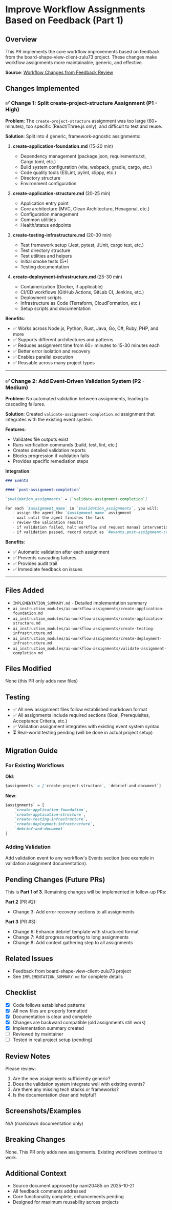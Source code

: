 # Improve Workflow Assignments Based on Feedback (Part 1)

## Overview

This PR implements the core workflow improvements based on feedback from the board-shape-view-client-zulu73 project. These changes make workflow assignments more maintainable, generic, and effective.

**Source**: [Workflow Changes from Feedback Review](https://docs.google.com/document/d/1WeONi8-kJU_jPkI9FT-NoMdrs6l9A76f41LRrdmqAYk/edit?usp=sharing)

## Changes Implemented

### ✅ Change 1: Split create-project-structure Assignment (P1 - High)

**Problem**: The `create-project-structure` assignment was too large (60+ minutes), too specific (React/Three.js only), and difficult to test and reuse.

**Solution**: Split into 4 generic, framework-agnostic assignments:

1. **create-application-foundation.md** (15-20 min)
   - Dependency management (package.json, requirements.txt, Cargo.toml, etc.)
   - Build system configuration (vite, webpack, gradle, cargo, etc.)
   - Code quality tools (ESLint, pylint, clippy, etc.)
   - Directory structure
   - Environment configuration

2. **create-application-structure.md** (20-25 min)
   - Application entry point
   - Core architecture (MVC, Clean Architecture, Hexagonal, etc.)
   - Configuration management
   - Common utilities
   - Health/status endpoints

3. **create-testing-infrastructure.md** (20-30 min)
   - Test framework setup (Jest, pytest, JUnit, cargo test, etc.)
   - Test directory structure
   - Test utilities and helpers
   - Initial smoke tests (5+)
   - Testing documentation

4. **create-deployment-infrastructure.md** (25-30 min)
   - Containerization (Docker, if applicable)
   - CI/CD workflows (GitHub Actions, GitLab CI, Jenkins, etc.)
   - Deployment scripts
   - Infrastructure as Code (Terraform, CloudFormation, etc.)
   - Setup scripts and documentation

**Benefits**:
- ✅ Works across Node.js, Python, Rust, Java, Go, C#, Ruby, PHP, and more
- ✅ Supports different architectures and patterns
- ✅ Reduces assignment time from 60+ minutes to 15-30 minutes each
- ✅ Better error isolation and recovery
- ✅ Enables parallel execution
- ✅ Reusable across many project types

---

### ✅ Change 2: Add Event-Driven Validation System (P2 - Medium)

**Problem**: No automated validation between assignments, leading to cascading failures.

**Solution**: Created `validate-assignment-completion.md` assignment that integrates with the existing event system.

**Features**:
- Validates file outputs exist
- Runs verification commands (build, test, lint, etc.)
- Creates detailed validation reports
- Blocks progression if validation fails
- Provides specific remediation steps

**Integration**:
```markdown
### Events

#### `post-assignment-completion`

`$validation_assignments` = [`validate-assignment-completion`]

For each `$assignment_name` in `$validation_assignments`, you will:
   - assign the agent the `$assignment_name` assignment
   - wait until the agent finishes the task
   - review the validation results
   - if validation failed, halt workflow and request manual intervention
   - if validation passed, record output as `#events.post-assignment-completion.$assignment_name`
```

**Benefits**:
- ✅ Automatic validation after each assignment
- ✅ Prevents cascading failures
- ✅ Provides audit trail
- ✅ Immediate feedback on issues

---

## Files Added

- `IMPLEMENTATION_SUMMARY.md` - Detailed implementation summary
- `ai_instruction_modules/ai-workflow-assignments/create-application-foundation.md`
- `ai_instruction_modules/ai-workflow-assignments/create-application-structure.md`
- `ai_instruction_modules/ai-workflow-assignments/create-testing-infrastructure.md`
- `ai_instruction_modules/ai-workflow-assignments/create-deployment-infrastructure.md`
- `ai_instruction_modules/ai-workflow-assignments/validate-assignment-completion.md`

## Files Modified

None (this PR only adds new files)

## Testing

- ✅ All new assignment files follow established markdown format
- ✅ All assignments include required sections (Goal, Prerequisites, Acceptance Criteria, etc.)
- ✅ Validation assignment integrates with existing event system syntax
- ⏳ Real-world testing pending (will be done in actual project setup)

## Migration Guide

### For Existing Workflows

**Old**:
```markdown
$assignments` = [`create-project-structure`, `debrief-and-document`]
```

**New**:
```markdown
$assignments` = [
    `create-application-foundation`,
    `create-application-structure`,
    `create-testing-infrastructure`,
    `create-deployment-infrastructure`,
    `debrief-and-document`
]
```

### Adding Validation

Add validation event to any workflow's Events section (see example in validation assignment documentation).

## Pending Changes (Future PRs)

This is **Part 1 of 3**. Remaining changes will be implemented in follow-up PRs:

**Part 2** (PR #2):
- Change 3: Add error recovery sections to all assignments

**Part 3** (PR #3):
- Change 6: Enhance debrief template with structured format
- Change 7: Add progress reporting to long assignments
- Change 8: Add context gathering step to all assignments

## Related Issues

- Feedback from board-shape-view-client-zulu73 project
- See `IMPLEMENTATION_SUMMARY.md` for complete details

## Checklist

- [x] Code follows established patterns
- [x] All new files are properly formatted
- [x] Documentation is clear and complete
- [x] Changes are backward compatible (old assignments still work)
- [x] Implementation summary created
- [ ] Reviewed by maintainer
- [ ] Tested in real project setup (pending)

## Review Notes

Please review:
1. Are the new assignments sufficiently generic?
2. Does the validation system integrate well with existing events?
3. Are there any missing tech stacks or frameworks?
4. Is the documentation clear and helpful?

## Screenshots/Examples

N/A (markdown documentation only)

## Breaking Changes

None. This PR only adds new assignments. Existing workflows continue to work.

## Additional Context

- Source document approved by nam20485 on 2025-10-21
- All feedback comments addressed
- Core functionality complete, enhancements pending
- Designed for maximum reusability across projects
